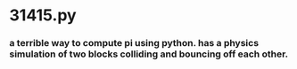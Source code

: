 # 31415.py
### a terrible way to compute pi using python. has a physics simulation of two blocks colliding and bouncing off each other.


